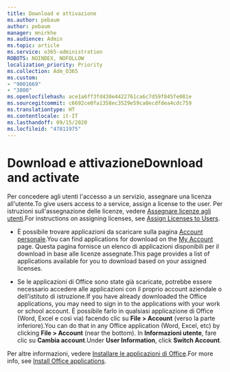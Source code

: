 ```yaml
---
title: Download e attivazione
ms.author: pebaum
author: pebaum
manager: mnirkhe
ms.audience: Admin
ms.topic: article
ms.service: o365-administration
ROBOTS: NOINDEX, NOFOLLOW
localization_priority: Priority
ms.collection: Adm_O365
ms.custom:
- "9001669"
- "3800"
ms.openlocfilehash: ace1a6ff3fd430e4422761ca6c7d59f845fe081e
ms.sourcegitcommit: c6692ce0fa1358ec3529e59ca0ecdfdea4cdc759
ms.translationtype: HT
ms.contentlocale: it-IT
ms.lasthandoff: 09/15/2020
ms.locfileid: "47811975"
---
```

# <a name="download-and-activate"></a><span data-ttu-id="6f8f3-102">Download e attivazione</span><span class="sxs-lookup"><span data-stu-id="6f8f3-102">Download and activate</span></span>

<span data-ttu-id="6f8f3-103">Per concedere agli utenti l'accesso a un servizio, assegnare una licenza all'utente.</span><span class="sxs-lookup"><span data-stu-id="6f8f3-103">To give users access to a service, assign a license to the user.</span></span> <span data-ttu-id="6f8f3-104">Per istruzioni sull'assegnazione delle licenze, vedere [Assegnare licenze agli utenti](https://docs.microsoft.com/microsoft-365/admin/manage/assign-licenses-to-users).</span><span class="sxs-lookup"><span data-stu-id="6f8f3-104">For instructions on assigning licenses, see [Assign Licenses to Users](https://docs.microsoft.com/microsoft-365/admin/manage/assign-licenses-to-users).</span></span>

- <span data-ttu-id="6f8f3-105">È possibile trovare applicazioni da scaricare sulla pagina [Account personale](https://portal.office.com/account/#installs).</span><span class="sxs-lookup"><span data-stu-id="6f8f3-105">You can find applications for download on the [My Account](https://portal.office.com/account/#installs) page.</span></span> <span data-ttu-id="6f8f3-106">Questa pagina fornisce un elenco di applicazioni disponibili per il download in base alle licenze assegnate.</span><span class="sxs-lookup"><span data-stu-id="6f8f3-106">This page provides a list of applications available for you to download based on your assigned licenses.</span></span> 

- <span data-ttu-id="6f8f3-107">Se le applicazioni di Office sono state già scaricate, potrebbe essere necessario accedere alle applicazioni con il proprio account aziendale o dell'istituto di istruzione.</span><span class="sxs-lookup"><span data-stu-id="6f8f3-107">If you have already downloaded the Office applications, you may need to sign in to the applications with your work or school account.</span></span> <span data-ttu-id="6f8f3-108">È possibile farlo in qualsiasi applicazione di Office (Word, Excel e così via) facendo clic su **File > Account** (verso la parte inferiore).</span><span class="sxs-lookup"><span data-stu-id="6f8f3-108">You can do that in any Office application (Word, Excel, etc) by clicking **File > Account** (near the bottom).</span></span> <span data-ttu-id="6f8f3-109">In **Informazioni utente**, fare clic su **Cambia account**.</span><span class="sxs-lookup"><span data-stu-id="6f8f3-109">Under **User Information**, click **Switch Account**.</span></span>

<span data-ttu-id="6f8f3-110">Per altre informazioni, vedere [Installare le applicazioni di Office](https://docs.microsoft.com/microsoft-365/admin/setup/install-applications).</span><span class="sxs-lookup"><span data-stu-id="6f8f3-110">For more info, see [Install Office applications](https://docs.microsoft.com/microsoft-365/admin/setup/install-applications).</span></span>
